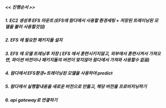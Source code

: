 ##### << 진행순서 >>
##### 1. EC2 생성후 EFS 마운트 (EFS에 람다에서 사용할 환경세팅 + 저장된 트레이닝된 모델을 불러 사용할것임)
##### 2. EFS 에 필요한 패키지들 설치
##### 3. EFS 에 모델 트레닝후 저장 ( EFS 에서 훈련시키지않고, 외부에서 훈련시켜서 가져오면, 파이썬 버전이나 패키지들의 버전이 맞지않아 람다에서 가져와 사용할수 없음)
##### 4. 람다에서 EFS환경+트레이닝된 모델을 사용하여 predict
##### 5. 람다에서 실행할내용을 새로운 버전으로 만들고, 해당 버전을 프로비저닝하기
##### 6. api gateway로 연결하기
